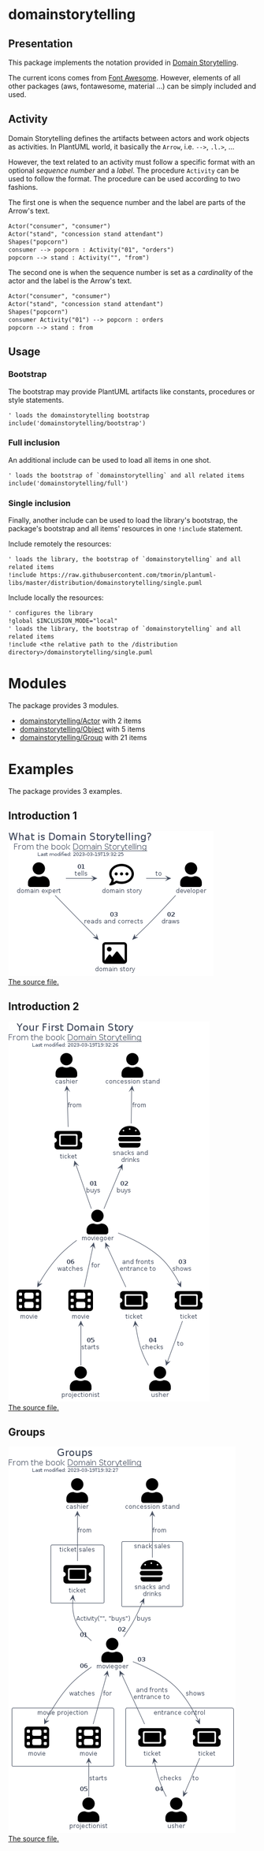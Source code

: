 # domainstorytelling

## Presentation

This package implements the notation provided in [Domain Storytelling](https://domainstorytelling.org/).

The current icons comes from [Font Awesome](https://github.com/FortAwesome/Font-Awesome).
However, elements of all other packages (aws, fontawesome, material ...) can be simply included and used.

## Activity

Domain Storytelling defines the artifacts between actors and work objects as activities.
In PlantUML world, it basically the `Arrow`, i.e. `-->`, `.l.>`, ...

However, the text related to an activity must follow a specific format with an optional _sequence number_ and a _label_.
The procedure `Activity` can be used to follow the format.
The procedure can be used according to two fashions.

The first one is when the sequence number and the label are parts of the Arrow's text.
```plantuml
Actor("consumer", "consumer")
Actor("stand", "concession stand attendant")
Shapes("popcorn")
consumer --> popcorn : Activity("01", "orders")
popcorn --> stand : Activity("", "from")
```

The second one is when the sequence number is set as a _cardinality_ of the actor and the label is the Arrow's text.
```plantuml
Actor("consumer", "consumer")
Actor("stand", "concession stand attendant")
Shapes("popcorn")
consumer Activity("01") --> popcorn : orders
popcorn --> stand : from
```

## Usage

### Bootstrap

The bootstrap may provide PlantUML artifacts like constants, procedures or style statements.

```plantuml
' loads the domainstorytelling bootstrap
include('domainstorytelling/bootstrap')
```

### Full inclusion

An additional include can be used to load all items in one shot.

 ```plantuml
' loads the bootstrap of `domainstorytelling` and all related items
include('domainstorytelling/full')
```

### Single inclusion

Finally, another include can be used to load the library's bootstrap, the package's bootstrap and all items' resources in one `!include` statement.

Include remotely the resources:
```plantuml
' loads the library, the bootstrap of `domainstorytelling` and all related items
!include https://raw.githubusercontent.com/tmorin/plantuml-libs/master/distribution/domainstorytelling/single.puml
```

Include locally the resources:
```plantuml
' configures the library
!global $INCLUSION_MODE="local"
' loads the library, the bootstrap of `domainstorytelling` and all related items
!include <the relative path to the /distribution directory>/domainstorytelling/single.puml
```




# Modules

The package provides 3 modules.

- [domainstorytelling/Actor](../domainstorytelling/Actor/README.md) with 2 items
- [domainstorytelling/Object](../domainstorytelling/Object/README.md) with 5 items
- [domainstorytelling/Group](../domainstorytelling/Group/README.md) with 21 items



# Examples

The package provides 3 examples.

## Introduction 1

![Introduction 1](../domainstorytelling/introduction_1.png)<br>
[The source file.](../domainstorytelling/introduction_1.puml)

## Introduction 2

![Introduction 2](../domainstorytelling/introduction_2.png)<br>
[The source file.](../domainstorytelling/introduction_2.puml)

## Groups

![Groups](../domainstorytelling/groups.png)<br>
[The source file.](../domainstorytelling/groups.puml)



